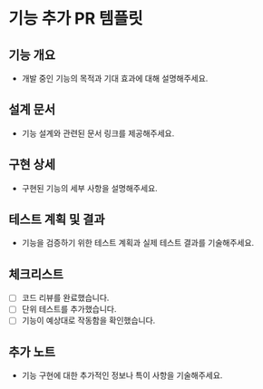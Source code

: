 # 기능 추가 PR 템플릿

## 기능 개요
- 개발 중인 기능의 목적과 기대 효과에 대해 설명해주세요.

## 설계 문서
- 기능 설계와 관련된 문서 링크를 제공해주세요.

## 구현 상세
- 구현된 기능의 세부 사항을 설명해주세요.

## 테스트 계획 및 결과
- 기능을 검증하기 위한 테스트 계획과 실제 테스트 결과를 기술해주세요.

## 체크리스트
- [ ] 코드 리뷰를 완료했습니다.
- [ ] 단위 테스트를 추가했습니다.
- [ ] 기능이 예상대로 작동함을 확인했습니다.

## 추가 노트
- 기능 구현에 대한 추가적인 정보나 특이 사항을 기술해주세요.
